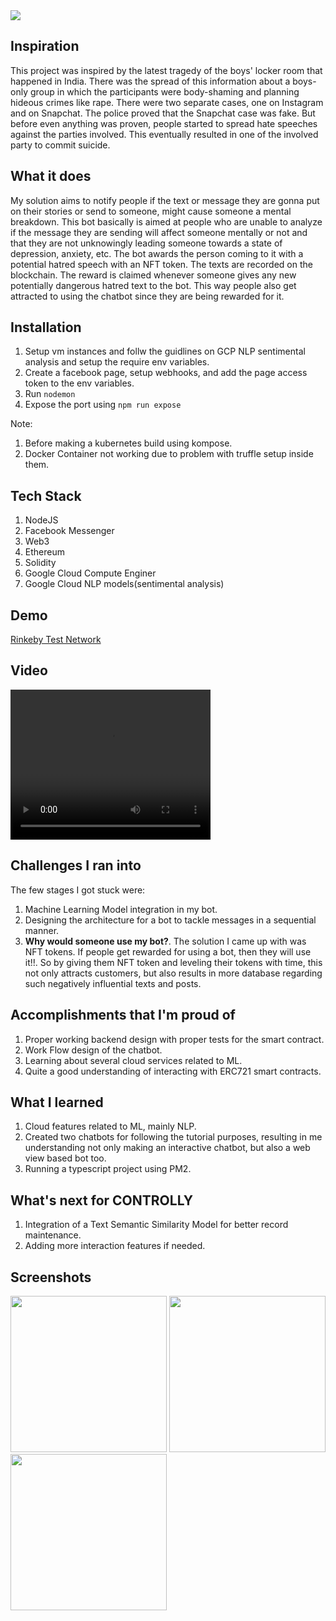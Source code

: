 <img src="https://i.imgur.com/vVUyrX7.jpg" />

## Inspiration

This project was inspired by the latest tragedy of the boys' locker room that happened in India. There was the spread of this information about a boys-only group in which the participants were body-shaming and planning hideous crimes like rape. There were two separate cases, one on Instagram and on Snapchat. The police proved that the Snapchat case was fake. But before even anything was proven, people started to spread hate speeches against the parties involved. This eventually resulted in one of the involved party to commit suicide.

## What it does

My solution aims to notify people if the text or message they are gonna put on their stories or send to someone, might cause someone a mental breakdown. This bot basically is aimed at people who are unable to analyze if the message they are sending will affect someone mentally or not and that they are not unknowingly leading someone towards a state of depression, anxiety, etc.
The bot awards the person coming to it with a potential hatred speech with an NFT token. The texts are recorded on the blockchain. The reward is claimed whenever someone gives any new potentially dangerous hatred text to the bot. This way people also get attracted to using the chatbot since they are being rewarded for it.

## Installation

1. Setup vm instances and follw the guidlines on GCP NLP sentimental analysis and setup the require env variables.
2. Create a facebook page, setup webhooks, and add the page access token to the env variables.
3. Run `nodemon`
4. Expose the port using `npm run expose`

Note:

1. Before making a kubernetes build using kompose.
2. Docker Container not working due to problem with truffle setup inside them.

## Tech Stack

1. NodeJS
2. Facebook Messenger
3. Web3
4. Ethereum
5. Solidity
6. Google Cloud Compute Enginer
7. Google Cloud NLP models(sentimental analysis)

## Demo

[Rinkeby Test Network](https://m.me/106119301137974)

## Video

<video width="320" height="240" controls>
  <source src="https://youtu.be/0Jk45bH-DlQ" type="video/mp4">
Your browser does not support the video tag.
</video>

## Challenges I ran into

The few stages I got stuck were:

1. Machine Learning Model integration in my bot.
2. Designing the architecture for a bot to tackle messages in a sequential manner.
3. **Why would someone use my bot?**. The solution I came up with was NFT tokens. If people get rewarded for using a bot, then they will use it!!. So by giving them NFT token and leveling their tokens with time, this not only attracts customers, but also results in more database regarding such negatively influential texts and posts.

## Accomplishments that I'm proud of

1. Proper working backend design with proper tests for the smart contract.
2. Work Flow design of the chatbot.
3. Learning about several cloud services related to ML.
4. Quite a good understanding of interacting with ERC721 smart contracts.

## What I learned

1. Cloud features related to ML, mainly NLP.
2. Created two chatbots for following the tutorial purposes, resulting in me understanding not only making an interactive chatbot, but also a web view based bot too.
3. Running a typescript project using PM2.

## What's next for CONTROLLY

1. Integration of a Text Semantic Similarity Model for better record maintenance.
2. Adding more interaction features if needed.

## Screenshots

<p float="left">
  <img src="https://i.imgur.com/9y0DbJu.jpg" width="250" />
  <img src="https://i.imgur.com/tW0jGjT.jpg" width="250" /> 
  <img src="https://i.imgur.com/9LaHrdn.jpg" width="250" />
</p>
